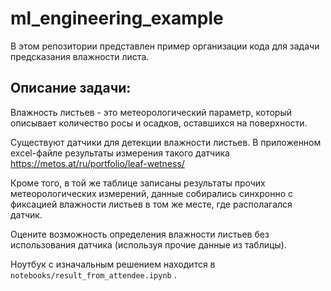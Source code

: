 # ml_engineering_example

В этом репозитории представлен пример организации кода для задачи предсказания влажности листа.

## Описание задачи:

Влажность листьев - это метеорологический параметр, который описывает количество росы и осадков, оставшихся на поверхности.

Существуют датчики для детекции влажности листьев. В приложенном excel-файле результаты измерения такого датчика https://metos.at/ru/portfolio/leaf-wetness/

Кроме того, в той же таблице записаны результаты прочих метеорологических измерений, данные собирались синхронно с фиксацией влажности листьев в том же месте, где располагался датчик.

Оцените возможность определения влажности листьев без использования датчика (используя прочие данные из таблицы). 

Ноутбук с изначальным решением находится в `notebooks/result_from_attendee.ipynb` .
